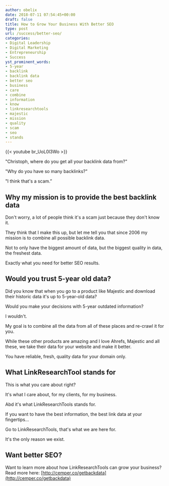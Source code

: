 ```yaml
---
author: obelix
date: 2018-07-11 07:54:45+00:00
draft: false
title: How to Grow Your Business With Better SEO
type: post
url: /success/better-seo/
categories:
- Digital Leadership
- Digital Marketing
- Entrepreneurship
- Success
yst_prominent_words:
- 5-year
- backlink
- backlink data
- better seo
- business
- care
- combine
- information
- know
- linkresearchtools
- majestic
- mission
- quality
- scam
- seo
- stands
---
```


{{< youtube br_UoL0l3Wo >}}

"Christoph, where do you get all your backlink data from?"

"Why do you have so many backlinks?"

"I think that's a scam.”


## Why my mission is to provide the best backlink data


Don't worry, a lot of people think it's a scam just because they don't know it.

They think that I make this up, but let me tell you that since 2006 my mission is to combine all possible backlink data.

Not to only have the biggest amount of data, but the biggest quality in data, the freshest data.

Exactly what you need for better SEO results.


## Would you trust 5-year old data?


Did you know that when you go to a product like Majestic and download their historic data it's up to 5-year-old data?

Would you make your decisions with 5-year outdated information?

I wouldn't.

My goal is to combine all the data from all of these places and re-crawl it for you.

While these other products are amazing and I love Ahrefs, Majestic and all these, we take their data for your website and make it better.

You have reliable, fresh, quality data for your domain only.


## What LinkResearchTool stands for


This is what you care about right?

It's what I care about, for my clients, for my business.

Abd it's what LinkResearchTools stands for.

If you want to have the best information, the best link data at your fingertips...

Go to LinkResearchTools, that's what we are here for.

It's the only reason we exist.


## Want better SEO?


Want to learn more about how LinkResearchTools can grow your business? Read more here: [http://cemper.co/getbackdata](http://cemper.co/getbackdata)
